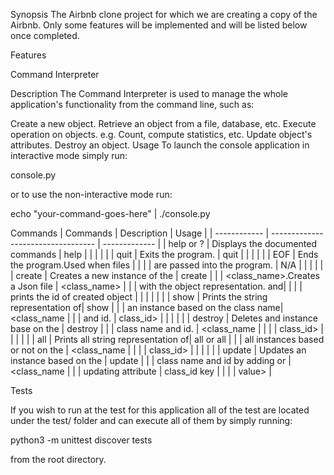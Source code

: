 Synopsis
The Airbnb clone project for which we are creating a copy of the Airbnb. Only some features will be implemented and will be listed below once completed.

Features

Command Interpreter

Description
The Command Interpreter is used to manage the whole application's functionality from the command line, such as:

Create a new object.
Retrieve an object from a file, database, etc.
Execute operation on objects. e.g. Count, compute statistics, etc.
Update object's attributes.
Destroy an object.
Usage
To launch the console application in interactive mode simply run:

console.py

or to use the non-interactive mode run:

echo "your-command-goes-here" | ./console.py

Commands
|   Commands   |           Description              |    Usage      |
| ------------ | ---------------------------------- | ------------- |
| help or ?    | Displays the documented commands   | help          |
|              |                                    |               |
| quit         | Exits the program.                 | quit          |
|              |                                    |               |
| EOF          | Ends the program.Used when files   |               |
|              | are passed into the program.       | N/A           |
|              |                                    |               |
| create       | Creates a new instance of the      | create        |
|              | <class_name>.Creates a Json file   | <class_name>  |
|              | with the object representation. and|               |
|              | prints the id of created object    |               |
|              |                                    |               |
| show         | Prints the string representation of|    show       |
|              | an instance based on the class name| <class_name   |
|              | and id.                            | class_id>     |
|              |                                    |               |
| destroy      | Deletes and instance base on the   | destroy       |
|              | class name and id.                 | <class_name   |
|              |                                    | class_id>     |
|              |                                    |               |
| all          | Prints all string representation of| all or all    |
|              | all instances based or not on the  | <class_name   |
|              |                                    | class_id>     |
|              |                                    |               |
| update       | Updates an instance based on the   | update        |
|              | class name and id by adding or     | <class_name   |
|              | updating attribute                 | class_id key  |
|              |                                    | value>        |

Tests

If you wish to run at the test for this application all of the test are located under the test/ folder and can execute all of them by simply running:

python3 -m unittest discover tests 

from the root directory.
